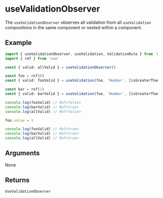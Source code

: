 # useValidationObserver
The `useValidationObserver` observes all validation from all `useValidation` compositions in the same component or nested within a component.

## Example
```typescript
import { useValidationObserver, useValidation, ValidationRule } from '@khulnasoft/vue-compositions'
import { ref } from 'vue'

const { valid: allValid } = useValidationObserver()

const foo = ref(0)
const { valid: fooValid } = useValidation(foo, 'Number', [isGreaterThanZero])

const bar = ref(1)
const { valid: barValid } = useValidation(foo, 'Number', [isGreaterThanZero])

console.log(fooValid) // Ref<false>
console.log(barValid) // Ref<true>
console.log(allValid) // Ref<false>

foo.value = 1

console.log(fooValid) // Ref<true>
console.log(barValid) // Ref<true>
console.log(allValid) // Ref<true>
```

## Arguments
None


## Returns
`UseValidationObserver`
